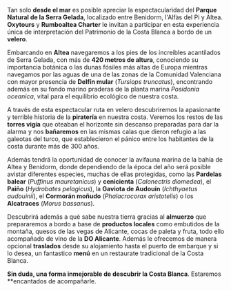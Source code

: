 Tan solo **desde el mar** es posible apreciar la espectacularidad del **Parque
Natural de la Serra Gelada**, localizado entre Benidorm, l'Alfàs del Pi y Altea.
**Oxytours** y **Rumboaltea Charter** le invitan a participar en esta
experiencia única de interpretación del Patrimonio de la Costa Blanca a bordo de
un **velero**.

Embarcando en **Altea** navegaremos a los pies de los increibles acantilados de
Serra Gelada, con más de **420 metros de altura**, conociendo su importancia
botánica o las dunas fósiles más altas de Europa mientras navegamos por las
aguas de una de las zonas de la Comunidad Valenciana con mayor presencia de
**Delfín mular** (_Tursiops truncatus_), encontrando además en su fondo marino
praderas de la planta marina _Posidonia oceanica_, vital para el equilibrio
ecológico de nuestra costa.

A través de esta espectacular ruta en velero descubriremos la apasionante y
terrible historia de la **piratería** en nuestra costa. Veremos los restos de
las **torres vigía** que oteaban el horizonte sin descanso preparadas para dar
la alarma y nos **bañaremos** en las mismas calas que dieron refugio a las galeotas
del turco, que establecieron el pánico entre los habitantes de la costa
durante más de 300 años.

Además tendrá la oportunidad de conocer la avifauna marina de la bahía de Altea
y Benidorm, donde dependiendo de la época del año será posible avistar
diferentes especies, muchas de ellas protegidas, como las **Pardelas balear**
(_Puffinus mauretanicus_) y **cenicienta** (_Calonectris diomedea_), el
**Paiño** (_Hydrobates pelagicus_), la **Gaviota de Audouin** (_Ichthyaetus
audouinii_), el **Cormorán moñudo** (_Phalacrocorax aristotelis_) o los
**Alcatraces** (_Morus bassanus_).

Descubrirá además a qué sabe nuestra tierra gracias al **almuerzo** que prepararemos
a bordo a base de **productos locales** como embutidos de la montaña, quesos de las
vegas de Alicante, cocas de paleta y fruta, todo ello acompañado de vino de la
**DO Alicante**. Además le ofrecemos de manera opcional **traslados** desde su
alojamiento hasta el puerto de embarque y si lo desea, un fantastico **menú**
en un restaurate tradicional de la Costa Blanca.

**Sin duda, una forma inmejorable de descubrir la Costa Blanca**. Estaremos
**encantados de acompañarle.
